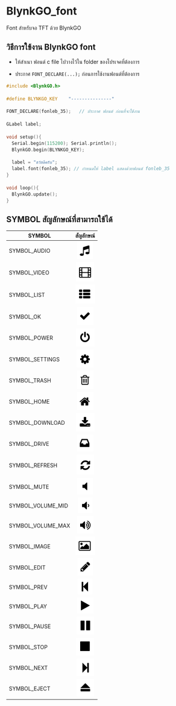 # BlynkGO_font
Font สำหรับจอ TFT ด้วย BlynkGO  

## วิธีการใช้งาน BlynkGO font
- ให้สำเนา  ฟอนต์ c file ไปวางไว้ใน folder ของโปรเจคที่ต้องการ 
  
- ประกาศ `FONT_DECLARE(...);` ก่อนการใช้งานฟอนต์ที่ต้องการ

```cpp
#include <BlynkGO.h>

#define BLYNKGO_KEY    "---------------"

FONT_DECLARE(fonleb_35);   // ประกาศ ฟอนต์ ก่อนที่จะใช้งาน

GLabel label;

void setup(){
  Serial.begin(115200); Serial.println();
  BlynkGO.begin(BLYNKGO_KEY);

  label = "สวัสดีครับ";
  label.font(fonleb_35); // กำหนดให้ label แสดงด้วยฟอนต์ fonleb_35
}

void loop(){
  BlynkGO.update();
}
```

## SYMBOL สัญลักษณ์ที่สามารถใช้ได้  
|    SYMBOL       |    สัญลักษณ์   |
| -------------   |      :---:    |
| SYMBOL_AUDIO    | ![SYMBOL_AUDIO](SYMBOL_AUDIO.png) |
| SYMBOL_VIDEO    | ![SYMBOL_VIDEO](SYMBOL_VIDEO.png) |
| SYMBOL_LIST     | ![SYMBOL_LIST](SYMBOL_LIST.png) |
| SYMBOL_OK       | ![SYMBOL_OK](SYMBOL_OK.png) |
| SYMBOL_POWER    | ![SYMBOL_POWER](SYMBOL_POWER.png) |
| SYMBOL_SETTINGS | ![SYMBOL_SETTINGS](SYMBOL_SETTINGS.png) |
| SYMBOL_TRASH    | ![SYMBOL_TRASH](SYMBOL_TRASH.png) |
| SYMBOL_HOME     | ![SYMBOL_HOME](SYMBOL_HOME.png) |
| SYMBOL_DOWNLOAD | ![SYMBOL_DOWNLOAD](SYMBOL_DOWNLOAD.png) |
| SYMBOL_DRIVE | ![SYMBOL_DRIVE](SYMBOL_DRIVE.png) |
| SYMBOL_REFRESH | ![SYMBOL_REFRESH](SYMBOL_REFRESH.png) |
| SYMBOL_MUTE | ![SYMBOL_MUTE](SYMBOL_MUTE.png) |
| SYMBOL_VOLUME_MID | ![SYMBOL_VOLUME_MID](SYMBOL_VOLUME_MID.png) |
| SYMBOL_VOLUME_MAX | ![SYMBOL_VOLUME_MAX](SYMBOL_VOLUME_MAX.png) |
| SYMBOL_IMAGE | ![SYMBOL_IMAGE](SYMBOL_IMAGE.png) |
| SYMBOL_EDIT | ![SYMBOL_EDIT](SYMBOL_EDIT.png) |
| SYMBOL_PREV | ![SYMBOL_PREV](SYMBOL_PREV.png) |
| SYMBOL_PLAY | ![SYMBOL_PLAY](SYMBOL_PLAY.png) |
| SYMBOL_PAUSE | ![SYMBOL_PAUSE](SYMBOL_PAUSE.png) |
| SYMBOL_STOP | ![SYMBOL_STOP](SYMBOL_STOP.png) |
| SYMBOL_NEXT | ![SYMBOL_NEXT](SYMBOL_NEXT.png) |
| SYMBOL_EJECT | ![SYMBOL_EJECT](SYMBOL_EJECT.png) |


